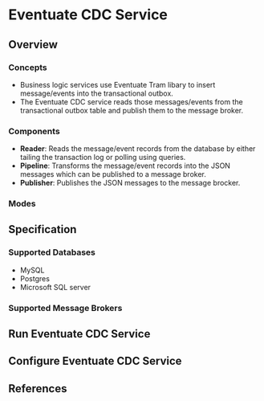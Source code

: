 # Eventuate CDC Service

## Overview
### Concepts
- Business logic services use Eventuate Tram libary to insert message/events into the transactional outbox.
- The Eventuate CDC service reads those messages/events from the transactional outbox table and publish them to the message broker.

### Components
- **Reader**: Reads the message/event records from the database by either tailing the transaction log or polling using queries.
- **Pipeline**: Transforms the message/event records into the JSON messages which can be published to a message broker.
- **Publisher**: Publishes the JSON messages to the message brocker.

### Modes


## Specification
### Supported Databases
- MySQL
- Postgres
- Microsoft SQL server

### Supported Message Brokers

## Run Eventuate CDC Service

## Configure Eventuate CDC Service

## References

